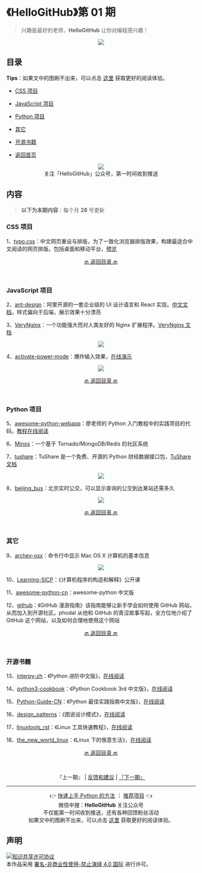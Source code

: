 # 《HelloGitHub》第 01 期
> 兴趣是最好的老师，**HelloGitHub** 让你对编程感兴趣！
<p align="center">
    <img src='https://raw.githubusercontent.com/521xueweihan/img/master/hellogithub/01/img/hello-github.jpg' style="max-width:100%;"></img>
</p>

## 目录

**Tips**：如果文中的图刷不出来，可以点击 [这里](https://hellogithub.com/periodical/volume/01/) 获取更好的阅读体验。

- [CSS 项目](#CSS-项目)
- [JavaScript 项目](#JavaScript-项目)
- [Python 项目](#Python-项目)
- [其它](#其它)
- [开源书籍](#开源书籍)


- [返回首页](https://github.com/521xueweihan/HelloGitHub#%E5%86%85%E5%AE%B9)

<p align="center">
  <img src="https://raw.githubusercontent.com/521xueweihan/img/master/hellogithub/logo/weixin.png" style="max-width:30%;"></img><br>
关注「HelloGitHub」公众号，第一时间收到推送
</p>

## 内容
> **以下为本期内容**｜每个月 **28** 号更新

### CSS 项目
1、[typo.css](https://hellogithub.com/periodical/statistics/click/?target=https://github.com/sofish/typo.css)：中文网页重设与排版，为了一致化浏览器排版效果，构建最适合中文阅读的网页排版。包括桌面和移动平台，[预览](http://typo.sofi.sh/)

<p align="center"><a href="#目录">🔙 返回目录 🔙</a></p><br>

### JavaScript 项目
2、[ant-design](https://hellogithub.com/periodical/statistics/click/?target=https://github.com/ant-design/ant-design)：阿里开源的一套企业级的 UI 设计语言和 React 实现。[中文文档](https://ant.design/docs/react/introduce-cn)，样式偏向于后端，展示效果十分漂亮

3、[VeryNginx](https://hellogithub.com/periodical/statistics/click/?target=https://github.com/alexazhou/VeryNginx)：一个功能强大而对人类友好的 Nginx 扩展程序。[VeryNginx 文档](https://github.com/alexazhou/VeryNginx/blob/master/readme_zh.md)


<p align="center"><img src='https://raw.githubusercontent.com/521xueweihan/img/master/hellogithub/01/img/VeryNginx-min.jpeg' style="max-width:80%; max-height=80%;"></img></p>

4、[activate-power-mode](https://hellogithub.com/periodical/statistics/click/?target=https://github.com/disjukr/activate-power-mode)：爆炸输入效果，[在线演示](http://0xabcdef.com/activate-power-mode/)


<p align="center"><img src='https://raw.githubusercontent.com/521xueweihan/img/master/hellogithub/01/img/activate-power-mode.gif' style="max-width:80%; max-height=80%;"></img></p>

<p align="center"><a href="#目录">🔙 返回目录 🔙</a></p><br>

### Python 项目
5、[awesome-python-webapp](https://hellogithub.com/periodical/statistics/click/?target=https://github.com/michaelliao/awesome-python-webapp)：廖老师的 Python 入门教程中的实践项目的代码，[教程在线阅读](https://www.liaoxuefeng.com/wiki/1016959663602400)

6、[Minos](https://hellogithub.com/periodical/statistics/click/?target=https://github.com/phith0n/Minos)：一个基于 Tornado/MongoDB/Redis 的社区系统

7、[tushare](https://hellogithub.com/periodical/statistics/click/?target=https://github.com/waditu/tushare)：TuShare 是一个免费、开源的 Python 财经数据接口包，[TuShare 文档](http://tushare.org/index.html)


<p align="center"><img src='https://raw.githubusercontent.com/521xueweihan/img/master/hellogithub/01/img/TuShare-min.png' style="max-width:80%; max-height=80%;"></img></p>

8、[beijing_bus](https://hellogithub.com/periodical/statistics/click/?target=https://github.com/wong2/beijing_bus)：北京实时公交，可以显示查询的公交到达某站还需多久


<p align="center"><img src='https://raw.githubusercontent.com/521xueweihan/img/master/hellogithub/01/img/beijing_bus.gif' style="max-width:80%; max-height=80%;"></img></p>

<p align="center"><a href="#目录">🔙 返回目录 🔙</a></p><br>

### 其它
9、[archey-osx](https://hellogithub.com/periodical/statistics/click/?target=https://github.com/obihann/archey-osx)：命令行中显示 Mac OS X 计算机的基本信息


<p align="center"><img src='https://raw.githubusercontent.com/521xueweihan/img/master/hellogithub/01/img/archey-osx.png' style="max-width:80%; max-height=80%;"></img></p>

10、[Learning-SICP](https://hellogithub.com/periodical/statistics/click/?target=https://github.com/DeathKing/Learning-SICP)：《计算机程序的构造和解释》公开课

11、[awesome-python-cn](https://hellogithub.com/periodical/statistics/click/?target=https://github.com/jobbole/awesome-python-cn)：awesome-python 中文版

12、[github](https://hellogithub.com/periodical/statistics/click/?target=https://github.com/phodal/github)：《GitHub 漫游指南》该指南能够让新手学会如何使用 GitHub 网站，从而加入到开源社区。phodal 从他和 GitHub 的青涩故事写起，全方位地介绍了 GitHub 这个网站，以及如何合理地使用这个网站

<p align="center"><a href="#目录">🔙 返回目录 🔙</a></p><br>

### 开源书籍
13、[interpy-zh](https://hellogithub.com/periodical/statistics/click/?target=https://github.com/eastlakeside/interpy-zh)：《Python 进阶中文版》，[在线阅读](https://eastlakeside.gitbooks.io/interpy-zh/content/)

14、[python3-cookbook](https://hellogithub.com/periodical/statistics/click/?target=https://github.com/yidao620c/python3-cookbook)：《Python Cookbook 3rd 中文版》，[在线阅读](http://python3-cookbook.readthedocs.org/zh_CN/latest/)

15、[Python-Guide-CN](https://hellogithub.com/periodical/statistics/click/?target=https://github.com/Prodesire/Python-Guide-CN)：《Python 最佳实践指南中文版》，[在线阅读](http://pythonguidecn.readthedocs.io/zh/latest/)

16、[design_patterns](https://hellogithub.com/periodical/statistics/click/?target=https://github.com/me115/design_patterns)：《图说设计模式》，[在线阅读](https://design-patterns.readthedocs.io/zh_CN/latest/index.html#)

17、[linuxtools_rst](https://hellogithub.com/periodical/statistics/click/?target=https://github.com/me115/linuxtools_rst)：《Linux 工具快速教程》，[在线阅读](http://linuxtools-rst.readthedocs.io/zh_CN/latest/)

18、[the_new_world_linux](https://hellogithub.com/periodical/statistics/click/?target=https://github.com/yangyangwithgnu/the_new_world_linux)：《Linux 下的惬意生活》，[在线阅读](https://github.com/yangyangwithgnu/the_new_world_linux#目录)

<p align="center"><a href="#目录">🔙 返回目录 🔙</a></p><br>



<p align="center">
    『上一期』 | <a href='https://github.com/521xueweihan/HelloGitHub/issues/899'>反馈和建议</a> | <a href="https://github.com/521xueweihan/HelloGitHub/blob/master/content/02/HelloGitHub02.md">『下一期』</a>
</p>

---
<p align="center">
    👉 <a href='http://gk.link/a/10q2z'>快速上手 Python 的方法</a> ｜ <a href='https://github.com/521xueweihan/HelloGitHub/issues/new'>推荐项目</a> 👈<br>
    微信中搜：<strong>HelloGitHub</strong> 关注公众号<br>
    不仅能第一时间收到推送，还有各种回馈粉丝活动<br>
    如果文中的图刷不出来，可以点击 <a href='https://hellogithub.com/periodical/volume/01/'>这里</a> 获取更好的阅读体验。
</p>

## 声明
<a rel="license" href="https://creativecommons.org/licenses/by-nc-nd/4.0/deed.zh"><img alt="知识共享许可协议" style="border-width: 0" src="https://licensebuttons.net/l/by-nc-nd/4.0/88x31.png"></a><br>本作品采用 <a rel="license" href="https://creativecommons.org/licenses/by-nc-nd/4.0/deed.zh">署名-非商业性使用-禁止演绎 4.0 国际</a> 进行许可。
